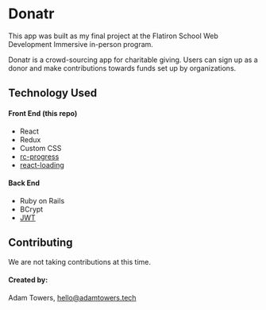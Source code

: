 # Donatr

This app was built as my final project at the Flatiron School Web Development Immersive in-person program.

Donatr is a crowd-sourcing app for charitable giving. Users can sign up as a donor and make contributions towards funds set up by organizations.

## Technology Used

#### Front End (this repo)
- React
- Redux
- Custom CSS
- [rc-progress](https://www.npmjs.com/package/rc-progress)
- [react-loading](https://www.npmjs.com/package/react-loading)

#### Back End
- Ruby on Rails
- BCrypt
- [JWT](https://jwt.io/)

## Contributing

We are not taking contributions at this time.

#### Created by:
Adam Towers, hello@adamtowers.tech
